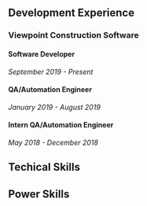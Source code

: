 ## Development Experience

### Viewpoint Construction Software

#### Software Developer

*September 2019 - Present*


#### QA/Automation Engineer

*January 2019 - August 2019*

#### Intern QA/Automation Engineer

*May 2018 - December 2018*

## Techical Skills

## Power Skills
